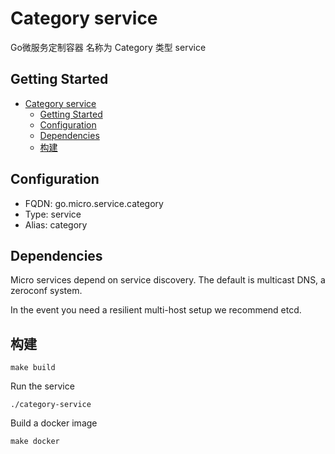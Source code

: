<!--
 * @Description: 
 * @Author: neozhang
 * @Date: 2022-02-10 12:57:01
 * @LastEditors: neozhang
 * @LastEditTime: 2022-02-10 12:57:03
-->

# Category service 
Go微服务定制容器
名称为 Category 类型 service 

## Getting Started

- [Category service](#category-service)
  - [Getting Started](#getting-started)
  - [Configuration](#configuration)
  - [Dependencies](#dependencies)
  - [构建](#构建)

## Configuration

- FQDN: go.micro.service.category
- Type: service
- Alias: category

## Dependencies

Micro services depend on service discovery. The default is multicast DNS, a zeroconf system.

In the event you need a resilient multi-host setup we recommend etcd.


## 构建

```
make build
```

Run the service
```
./category-service
```

Build a docker image
```
make docker
```